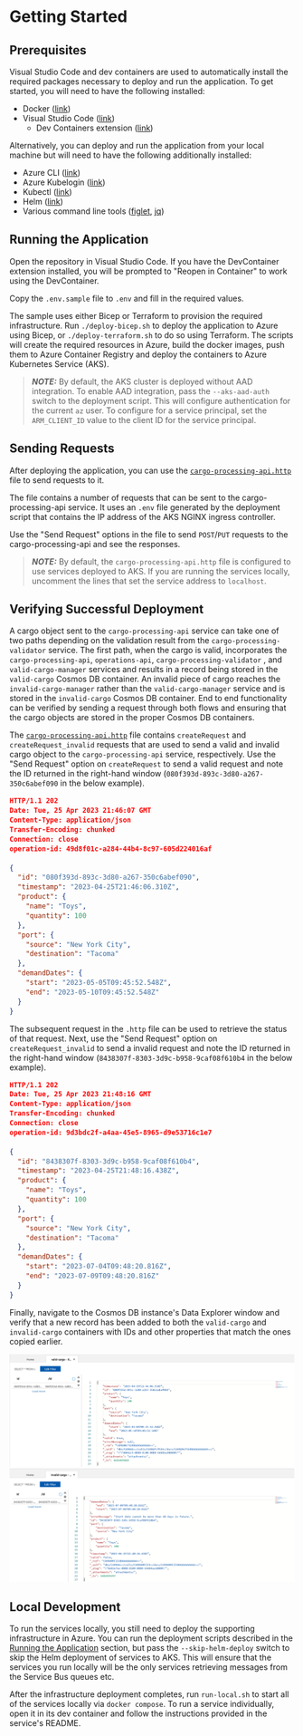 # Getting Started

## Prerequisites

Visual Studio Code and dev containers are used to automatically install the required packages necessary to deploy and run the application. To get started, you will need to have the following installed:

- Docker ([link](https://docs.docker.com/get-docker/))
- Visual Studio Code ([link](https://code.visualstudio.com/download))
  - Dev Containers extension ([link](https://marketplace.visualstudio.com/items?itemName=ms-vscode-remote.remote-containers))

Alternatively, you can deploy and run the application from your local machine but will need to have the following additionally installed:

- Azure CLI ([link](https://learn.microsoft.com/en-us/cli/azure/install-azure-cli))
- Azure Kubelogin ([link](https://github.com/Azure/Kubelogin))
- Kubectl ([link](https://kubernetes.io/docs/reference/kubectl/))
- Helm ([link](https://helm.sh/))
- Various command line tools ([figlet](http://www.figlet.org/), [jq](https://stedolan.github.io/jq/))

## Running the Application

Open the repository in Visual Studio Code. If you have the DevContainer extension installed, you will be prompted to "Reopen in Container" to work using the DevContainer.

Copy the `.env.sample` file to `.env` and fill in the required values.

The sample uses either Bicep or Terraform to provision the required infrastructure. Run `./deploy-bicep.sh` to deploy the application to Azure using Bicep, or `./deploy-terraform.sh` to do so using Terraform. The scripts will create the required resources in Azure, build the docker images, push them to Azure Container Registry and deploy the containers to Azure Kubernetes Service (AKS).

> **_NOTE:_** By default, the AKS cluster is deployed without AAD integration. To enable AAD integration, pass the `--aks-aad-auth` switch to the deployment script. This will configure authentication for the current `az` user. To configure for a service principal, set the `ARM_CLIENT_ID` value to the client ID for the service principal.

## Sending Requests

After deploying the application, you can use the [`cargo-processing-api.http`](../http/cargo-processing-api.http) file to send requests to it.

The file contains a number of requests that can be sent to the cargo-processing-api service. It uses an `.env` file generated by the deployment script that contains the IP address of the AKS NGINX ingress controller.

Use the "Send Request" options in the file to send `POST`/`PUT` requests to the cargo-processing-api and see the responses.

> **_NOTE:_** By default, the `cargo-processing-api.http` file is configured to use services deployed to AKS. If you are running the services locally, uncomment the lines that set the service address to `localhost`.

## Verifying Successful Deployment

A cargo object sent to the `cargo-processing-api` service can take one of two paths depending on the validation result from the `cargo-processing-validator` service. The first path, when the cargo is valid, incorporates the `cargo-processing-api`, `operations-api`, `cargo-processing-validator` , and `valid-cargo-manager` services and results in a record being stored in the `valid-cargo` Cosmos DB container. An invalid piece of cargo reaches the `invalid-cargo-manager` rather than the `valid-cargo-manager` service and is stored in the `invalid-cargo` Cosmos DB container. End to end functionality can be verified by sending a request through both flows and ensuring that the cargo objects are stored in the proper Cosmos DB containers.

The [`cargo-processing-api.http`](../http/cargo-processing-api.http) file contains `createRequest` and `createRequest_invalid` requests that are used to send a valid and invalid cargo object to the `cargo-processing-api` service, respectively. Use the "Send Request" option on `createRequest` to send a valid request and note the ID returned in the right-hand window (`080f393d-893c-3d80-a267-350c6abef090` in the below example).

```json
HTTP/1.1 202
Date: Tue, 25 Apr 2023 21:46:07 GMT
Content-Type: application/json
Transfer-Encoding: chunked
Connection: close
operation-id: 49d8f01c-a284-44b4-8c97-605d224016af

{
  "id": "080f393d-893c-3d80-a267-350c6abef090",
  "timestamp": "2023-04-25T21:46:06.310Z",
  "product": {
    "name": "Toys",
    "quantity": 100
  },
  "port": {
    "source": "New York City",
    "destination": "Tacoma"
  },
  "demandDates": {
    "start": "2023-05-05T09:45:52.548Z",
    "end": "2023-05-10T09:45:52.548Z"
  }
}
```

The subsequent request in the `.http` file can be used to retrieve the status of that request. Next, use the "Send Request" option on `createRequest_invalid` to send a invalid request and note the ID returned in the right-hand window (`8438307f-8303-3d9c-b958-9caf08f610b4` in the below example).

```json
HTTP/1.1 202
Date: Tue, 25 Apr 2023 21:48:16 GMT
Content-Type: application/json
Transfer-Encoding: chunked
Connection: close
operation-id: 9d3bdc2f-a4aa-45e5-8965-d9e53716c1e7

{
  "id": "8438307f-8303-3d9c-b958-9caf08f610b4",
  "timestamp": "2023-04-25T21:48:16.438Z",
  "product": {
    "name": "Toys",
    "quantity": 100
  },
  "port": {
    "source": "New York City",
    "destination": "Tacoma"
  },
  "demandDates": {
    "start": "2023-07-04T09:48:20.816Z",
    "end": "2023-07-09T09:48:20.816Z"
  }
}
```

Finally, navigate to the Cosmos DB instance's Data Explorer window and verify that a new record has been added to both the `valid-cargo` and `invalid-cargo` containers with IDs and other properties that match the ones copied earlier.

![Valid cargo verification](../assets/verify-valid-cargo.png)
![Invalid cargo verification](../assets/verify-invalid-cargo.png)

## Local Development

To run the services locally, you still need to deploy the supporting infrastructure in Azure. You can run the deployment scripts described in the [Running the Application](#running-the-application) section, but pass the `--skip-helm-deploy` switch to skip the Helm deployment of services to AKS. This will ensure that the services you run locally will be the only services retrieving messages from the Service Bus queues etc.

After the infrastructure deployment completes, run `run-local.sh` to start all of the services locally via `docker compose`. To run a service individually, open it in its dev container and follow the instructions provided in the service's README.
